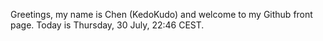 Greetings, my name is Chen (KedoKudo) and welcome to my Github front page.  Today is Thursday, 30 July, 22:46 CEST.